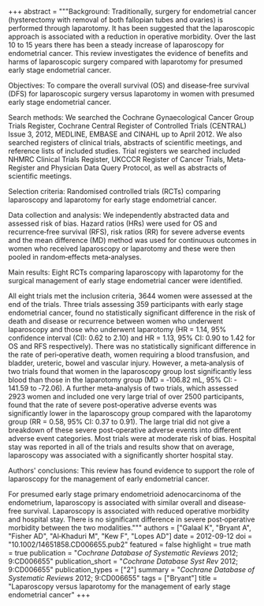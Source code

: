 +++
abstract = """Background: Traditionally, surgery for endometrial cancer (hysterectomy with removal of both fallopian tubes and ovaries) is performed through laparotomy. It has been suggested that the laparoscopic approach is associated with a reduction in operative morbidity. Over the last 10 to 15 years there has been a steady increase of laparoscopy for endometrial cancer. This review investigates the evidence of benefits and harms of laparoscopic surgery compared with laparotomy for presumed early stage endometrial cancer.

Objectives: To compare the overall survival (OS) and disease‐free survival (DFS) for laparoscopic surgery versus laparotomy in women with presumed early stage endometrial cancer.

Search methods: We searched the Cochrane Gynaecological Cancer Group Trials Register, Cochrane Central Register of Controlled Trials (CENTRAL) Issue 3, 2012, MEDLINE, EMBASE and CINAHL up to April 2012. We also searched registers of clinical trials, abstracts of scientific meetings, and reference lists of included studies. Trial registers we searched included NHMRC Clinical Trials Register, UKCCCR Register of Cancer Trials, Meta‐Register and Physician Data Query Protocol, as well as abstracts of scientific meetings.

Selection criteria: Randomised controlled trials (RCTs) comparing laparoscopy and laparotomy for early stage endometrial cancer.

Data collection and analysis: We independently abstracted data and assessed risk of bias. Hazard ratios (HRs) were used for OS and recurrence‐free survival (RFS), risk ratios (RR) for severe adverse events and the mean difference (MD) method was used for continuous outcomes in women who received laparoscopy or laparotomy and these were then pooled in random‐effects meta‐analyses.

Main results: Eight RCTs comparing laparoscopy with laparotomy for the surgical management of early stage endometrial cancer were identified.

All eight trials met the inclusion criteria, 3644 women were assessed at the end of the trials. Three trials assessing 359 participants with early stage endometrial cancer, found no statistically significant difference in the risk of death and disease or recurrence between women who underwent laparoscopy and those who underwent laparotomy (HR = 1.14, 95% confidence interval (CI): 0.62 to 2.10) and HR = 1.13, 95% CI: 0.90 to 1.42 for OS and RFS respectively). There was no statistically significant difference in the rate of peri‐operative death, women requiring a blood transfusion, and bladder, ureteric, bowel and vascular injury. However, a meta‐analysis of two trials found that women in the laparoscopy group lost significantly less blood than those in the laparotomy group (MD = ‐106.82 mL, 95% CI: ‐141.59 to ‐72.06). A further meta‐analysis of two trials, which assessed 2923 women and included one very large trial of over 2500 participants, found that the rate of severe post‐operative adverse events was significantly lower in the laparoscopy group compared with the laparotomy group (RR = 0.58, 95% CI: 0.37 to 0.91). The large trial did not give a breakdown of these severe post‐operative adverse events into different adverse event categories. Most trials were at moderate risk of bias. Hospital stay was reported in all of the trials and results show that on average, laparoscopy was associated with a significantly shorter hospital stay.

Authors' conclusions: This review has found evidence to support the role of laparoscopy for the management of early endometrial cancer.

For presumed early stage primary endometrioid adenocarcinoma of the endometrium, laparoscopy is associated with similar overall and disease‐free survival. Laparoscopy is associated with reduced operative morbidity and hospital stay. There is no significant difference in severe post‐operative morbidity between the two modalities."""
authors = ["Galaal K", "Bryant A", "Fisher AD", "Al‐Khaduri M", "Kew F", "Lopes AD"]
date = 2012-09-12
doi = "10.1002/14651858.CD006655.pub2"
featured = false
highlight = true
math = true
publication = "*Cochrane Database of Systematic Reviews* 2012; 9:CD006655"
publication_short = "*Cochrane Database Syst Rev* 2012; 9:CD006655"
publication_types = ["2"]
summary = "*Cochrane Database of Systematic Reviews* 2012; 9:CD006655"
tags = ["Bryant"]
title = "Laparoscopy versus laparotomy for the management of early stage endometrial cancer"
+++
